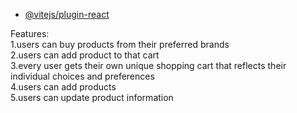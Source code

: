 - [@vitejs/plugin-react](https://github.com/vitejs/vite-plugin-react/blob/main/packages/plugin-react/README.md)

Features: <br>
1.users can buy products from their preferred brands <br>
2.users can add product to that cart <br>
3.every user gets their own unique shopping cart that reflects their individual choices and preferences <br>
4.users can add products <br>
5.users can update product information
